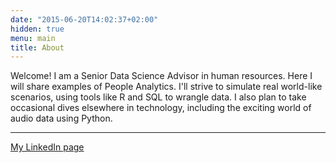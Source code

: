 ```yaml
---
date: "2015-06-20T14:02:37+02:00"
hidden: true
menu: main
title: About
---
```


Welcome! I am a Senior Data Science Advisor in human resources. Here I will share examples of People Analytics. I'll strive to simulate real world-like scenarios, using tools like R and SQL to wrangle data. I also plan to take occasional dives elsewhere in technology, including the exciting world of audio data using Python.

***

[My LinkedIn page](https://www.linkedin.com/in/harry-ahlas-b471b7137)
